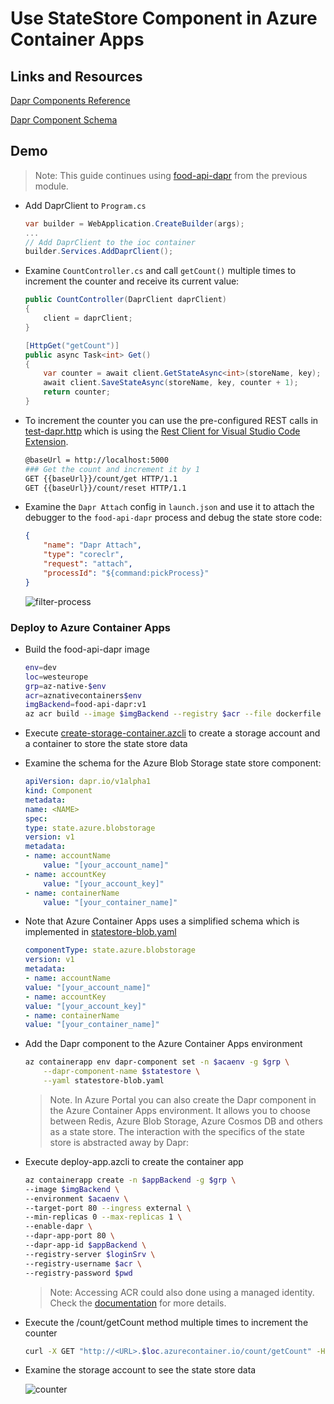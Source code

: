 # Use StateStore Component in Azure Container Apps

## Links and Resources

[Dapr Components Reference](https://docs.dapr.io/reference/components-reference/)

[Dapr Component Schema](https://learn.microsoft.com/en-us/azure/container-apps/dapr-overview?tabs=bicep1%2Cyaml#component-schema)

## Demo

>Note: This guide continues using [food-api-dapr](../00-app/food-api-dapr/) from the previous module.

- Add DaprClient to `Program.cs`

    ```c#
    var builder = WebApplication.CreateBuilder(args);
    ...
    // Add DaprClient to the ioc container
    builder.Services.AddDaprClient();
    ```
- Examine `CountController.cs` and call `getCount()` multiple times to increment the counter and receive its current value:

    ```c#
    public CountController(DaprClient daprClient)
    {
        client = daprClient;
    }

    [HttpGet("getCount")]
    public async Task<int> Get()
    {
        var counter = await client.GetStateAsync<int>(storeName, key);
        await client.SaveStateAsync(storeName, key, counter + 1);
        return counter;
    }
    ```

- To increment the counter you can use the pre-configured REST calls in [test-dapr.http](./food-api-dapr/test-dapr.http) which is using the [Rest Client for Visual Studio Code Extension](https://marketplace.visualstudio.com/items?itemName=humao.rest-client).      

    ```bash
    @baseUrl = http://localhost:5000
    ### Get the count and increment it by 1
    GET {{baseUrl}}/count/get HTTP/1.1
    GET {{baseUrl}}/count/reset HTTP/1.1
    ```

- Examine the `Dapr Attach` config in `launch.json` and use it to attach the debugger to the `food-api-dapr` process and debug the state store code:

    ```json
    {
        "name": "Dapr Attach",
        "type": "coreclr",
        "request": "attach",
        "processId": "${command:pickProcess}"
    }
    ```
    ![filter-process](_images/filter-process.png)

### Deploy to Azure Container Apps

- Build the food-api-dapr image

    ```bash
    env=dev
    loc=westeurope
    grp=az-native-$env
    acr=aznativecontainers$env
    imgBackend=food-api-dapr:v1
    az acr build --image $imgBackend --registry $acr --file dockerfile .
    ```
- Execute [create-storage-container.azcli](./create-storage-container.azcli) to create a storage account and a container to store the state store data

- Examine the schema for the Azure Blob Storage state store component:

    ```yaml
    apiVersion: dapr.io/v1alpha1
    kind: Component
    metadata:
    name: <NAME>
    spec:
    type: state.azure.blobstorage
    version: v1
    metadata:
    - name: accountName
        value: "[your_account_name]"
    - name: accountKey
        value: "[your_account_key]"
    - name: containerName
        value: "[your_container_name]"
    ```        

- Note that Azure Container Apps uses a simplified schema which is implemented in [statestore-blob.yaml](./statestore-blob.yaml)    


    ```yml
    componentType: state.azure.blobstorage
    version: v1
    metadata:
    - name: accountName
    value: "[your_account_name]"
    - name: accountKey
    value: "[your_account_key]"
    - name: containerName
    value: "[your_container_name]"
    ```

- Add the Dapr component to the Azure Container Apps environment

    ```bash
    az containerapp env dapr-component set -n $acaenv -g $grp \
        --dapr-component-name $statestore \
        --yaml statestore-blob.yaml
    ```    
    >Note. In Azure Portal you can also create the Dapr component in the Azure Container Apps environment. It allows you to choose between Redis, Azure Blob Storage, Azure Cosmos DB and others as a state store. The interaction with the specifics of the state store is abstracted away by Dapr:

- Execute deploy-app.azcli to create the container app

    ```bash
    az containerapp create -n $appBackend -g $grp \
    --image $imgBackend \
    --environment $acaenv \
    --target-port 80 --ingress external \
    --min-replicas 0 --max-replicas 1 \
    --enable-dapr \
    --dapr-app-port 80 \
    --dapr-app-id $appBackend \
    --registry-server $loginSrv \
    --registry-username $acr \
    --registry-password $pwd 
    ```

    >Note: Accessing ACR could also done using a managed identity. Check the [documentation](https://learn.microsoft.com/en-us/azure/container-apps/managed-identity-image-pull?tabs=azure-cli&pivots=command-line) for more details.

- Execute the /count/getCount method multiple times to increment the counter

    ```bash
    curl -X GET "http://<URL>.$loc.azurecontainer.io/count/getCount" -H  "accept: text/plain"
    ```

- Examine the storage account to see the state store data

    ![counter](_images/counter.png)
